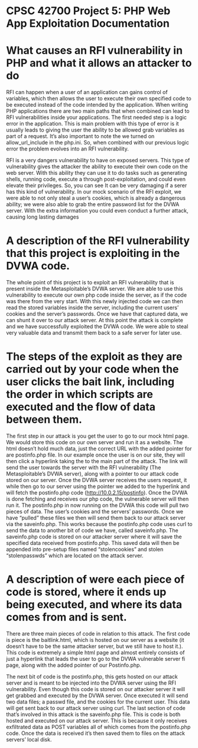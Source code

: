 # CPSC 42700 Project 5: PHP Web App Exploitation Documentation

# What causes an RFI vulnerability in PHP and what it allows an attacker to do
RFI can happen when a user of an application can gains control of variables, which then allows the user to execute their own specified code to be executed instead of the code intended by the application. When writing PHP applications there are two main paths that when combined can lead to RFI vulnerabilities inside your applications. The first needed step is a logic error in the application. This is main problem with this type of error is it usually leads to giving the user the ability to be allowed grab variables as part of a request. It’s also important to note the we turned on allow_url_include in the php.ini. So, when combined with our previous logic error the problem evolves into an RFI vulnerability.

RFI is a very dangers vulnerability to have on exposed servers. This type of vulnerability gives the attacker the ability to execute their own code on the web server. With this ability they can use it to do tasks such as generating shells, running code, execute a through post-exploitation, and could even elevate their privileges. So, you can see It can be very damaging if a serer has this kind of vulnerability. In our mock scenario of the RFI exploit, we were able to not only steal a user’s cookies, which is already a dangerous ability; we were also able to grab the entire password list for the DVWA server. With the extra information you could even conduct a further attack, causing long lasting damages

# A description of the RFI vulnerability that this project is exploiting in the DVWA code.
The whole point of this project is to exploit an RFI vulnerability that is present inside the Metasploitable’s DVWA server. We are able to use this vulnerability to execute our own php code inside the server, as if the code was there from the very start. With this newly injected code we can then read the stored variables inside the server, including the current users’ cookies and the server’s passwords. Once we have that captured data, we can shunt it over to our attack server. At this point the attack is complete and we have successfully exploited the DVWA code. We were able to steal very valuable data and transmit them back to a safe server for later use.

# The steps of the exploit as they are carried out by your code when the user clicks the bait link, including the order in which scripts are executed and the flow of data between them.
The first step in our attack is you get the user to go to our mock html page. We would store this code on our own server and run it as a website. The html doesn’t hold much data, just the correct URL with the added pointer for are postinfo.php file. In our example once the user is on our site, they will then click a hyperlink taking the to the main part of the attack. The link will send the user towards the server with the RFI vulnerability (The Metasploitable’s DVWA server), along with a pointer to our attack code stored on our server. Once the DVWA server receives the users request, it while then go to our server using the pointer we added to the hyperlink and will fetch the postinfo.php code (http://10.0.2.15/postinfo). Once the DVWA is done fetching and receives our php code, the vulnerable server will then run it. The postinfo.php in now running on the DVWA this code will pull two pieces of data. The user’s cookies and the servers’ passwords. Once we have “pulled” these files we then will send them back to our attack server via the saveinfo.php. This works because the postinfo.php code uses curl to send the data to another bit of code we have, called saveinfo.php. The saveinfo.php code is stored on our attacker server where it will save the specified data received from postinfo.php. This saved data will then be appended into pre-setup files named “stolencookies” and stolen “stolenpasswds” which are located on the attack server.

# A description of were each piece of code is stored, where it ends up being executed, and where its data comes from and is sent.
There are three main pieces of code in relation to this attack. The first code is piece is the baitlink.html, which is hosted on our server as a website (it doesn’t have to be the same attacker server, but we still have to host it.). This code is extremely a simple html page and almost entirely consists of just a hyperlink that leads the user to go to the DVWA vulnerable server fi page, along with the added pointer of our Postinfo.php. 

The next bit of code is the postinfo.php, this gets hosted on our attack server and is meant to be injected into the DVWA server using the RFI vulnerability. Even though this code is stored on our attacker server it will get grabbed and executed by the DVWA server. Once executed it will send two data files; a passwd file, and the cookies for the current user. This data will get sent back to our attack server using curl.
The last section of code that’s involved in this attack is the saveinfo.php file. This is code is both hosted and executed on our attack server. This is because it only receives exfiltrated data as POST variables all of which comes from the postinfo.php code. Once the data is received it’s then saved them to files on the attack servers’ local disk.
